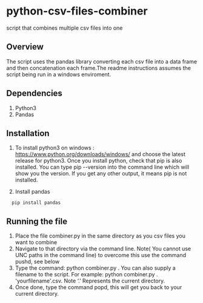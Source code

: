 # python-csv-files-combiner
script that combines multiple csv files into one

## Overview
The script uses the pandas library converting each csv file into a data frame and then concatenation each frame.The readme instructions assumes the script being run in a windows enviroment.

## Dependencies
1) Python3
2) Pandas

## Installation
1)	To install python3 on windows :  https://www.python.org/downloads/windows/ and choose the latest release for python3. Once you install python, check that pip is also installed. You can type pip --version into the command line which will show you the version. If you get any other output, it means pip is not installed.

2) Install pandas
```  
  pip install pandas 

```

## Running the file
1)	Place the file combiner.py in the same directory as you csv files you want to combine
2)	Navigate to that directory via the command line. Note( You cannot use UNC paths in the command line) to overcome this use the command pushd, see below
3)	Type the command: python combiner.py . You can also supply a filename to the script. For example:  python combiner.py .  'yourfilename'.csv. Note ‘.’ Represents the current directory.
4)	Once done, type the command popd, this will get you back to your current directory.

